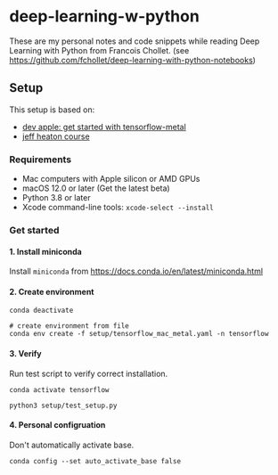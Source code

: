# deep-learning-w-python
These are my personal notes and code snippets while reading Deep Learning with Python from Francois Chollet.
(see https://github.com/fchollet/deep-learning-with-python-notebooks)


## Setup
This setup is based on:
 - [dev apple: get started with tensorflow-metal](https://developer.apple.com/metal/tensorflow-plugin/)
 - [jeff heaton course](https://github.com/jeffheaton/t81_558_deep_learning/blob/master/install/tensorflow-install-mac-metal-jan-2023.ipynb)

### Requirements
- Mac computers with Apple silicon or AMD GPUs
- macOS 12.0 or later (Get the latest beta)
- Python 3.8 or later
- Xcode command-line tools: `xcode-select --install`

### Get started

#### 1. Install miniconda
Install `miniconda` from https://docs.conda.io/en/latest/miniconda.html 

#### 2. Create environment

```shell
conda deactivate

# create environment from file
conda env create -f setup/tensorflow_mac_metal.yaml -n tensorflow
```

#### 3. Verify
Run test script to verify correct installation.
``` shell
conda activate tensorflow

python3 setup/test_setup.py
```

#### 4. Personal configruation
Don't automatically activate base.
``` shell
conda config --set auto_activate_base false
```

